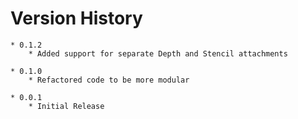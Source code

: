 # Version History
	* 0.1.2
		* Added support for separate Depth and Stencil attachments

	* 0.1.0
		* Refactored code to be more modular

	* 0.0.1
		* Initial Release